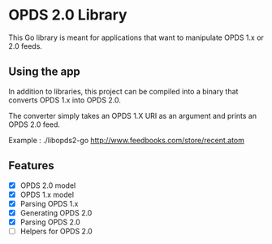 # OPDS 2.0 Library

This Go library is meant for applications that want to manipulate OPDS 1.x or 2.0 feeds.

## Using the app

In addition to libraries, this project can be compiled into a binary that converts OPDS 1.x into OPDS 2.0.

The converter simply takes an OPDS 1.X URI as an argument and prints an OPDS 2.0 feed.

Example : ./libopds2-go http://www.feedbooks.com/store/recent.atom

## Features

- [x] OPDS 2.0 model
- [x] OPDS 1.x model
- [x] Parsing OPDS 1.x
- [x] Generating OPDS 2.0
- [x] Parsing OPDS 2.0
- [ ] Helpers for OPDS 2.0
